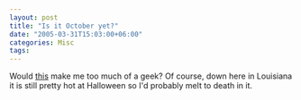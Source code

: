 ```yaml
---
layout: post
title: "Is it October yet?"
date: "2005-03-31T15:03:00+06:00"
categories: Misc 
tags: 
---
```


Would <a href="http://shop.starwars.com/catalog/product.xml?product_id=1990;category_id=332;pcid1=;pcid2=">this</a> make me too much of a geek? Of course, down here in Louisiana it is still pretty hot at Halloween so I'd probably melt to death in it.